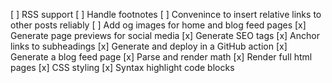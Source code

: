[ ] RSS support
[ ] Handle footnotes
[ ] Convenince to insert relative links to other posts reliably
[ ] Add og images for home and blog feed pages
[x] Generate page previews for social media
[x] Generate SEO tags
[x] Anchor links to subheadings
[x] Generate and deploy in a GitHub action
[x] Generate a blog feed page
[x] Parse and render math
[x] Render full html pages
[x] CSS styling
[x] Syntax highlight code blocks
